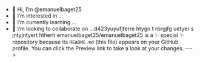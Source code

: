 - 👋 Hi, I’m @emanuelbaget25
- 👀 I’m interested in ...
- 🌱 I’m currently learning ...
- 💞️ I’m looking to collaborate on ...d423yuyufjferre
htygn t rbrgjfg uetyer s jntyjntyert htherh
emanuelbaget25/emanuelbaget25 is a ✨ special ✨ repository because its `README.md` (this file) appears on your GitHub profile.
You can click the Preview link to take a look at your changes.
--->
